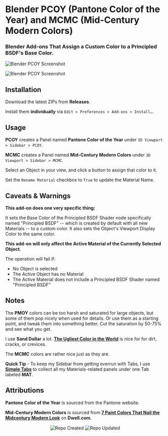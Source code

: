 # Blender PCOY (Pantone Color of the Year) and MCMC (Mid-Century Modern Colors)

### Blender Add-ons That Assign a Custom Color to a Principled BSDF's Base Color.

![Blender PCOY Screenshot](https://github.com/don1138/blender-pcoy/blob/main/blender-pcoy.jpg)

![Blender PCOY Screenshot](https://github.com/don1138/blender-pcoy/blob/main/blender-mcmc.jpg)

## Installation

Download the latest ZIPs from **Releases**.

Install them **individually** via ``Edit > Preferences > Add-ons > Install…``.

## Usage

**PCOY** creates a Panel named **Pantone Color of the Year** under ``3D Viewport > Sidebar > PCOY``.

**MCMC** creates a Panel named **Mid-Century Modern Colors** under ``3D Viewport > Sidebar > MCMC``.

Select an Object in your view, and click a button to assign that color to it.

Set the ``Rename Material`` checkbox to ``True`` to update the Material Name.

## Caveats & Warnings

**This add-on does one very specific thing:**

It sets the Base Color of the Principled BSDF Shader node specifically named "Principled BSDF" -- which is created by default with all new Materials -- to a custom color. It also sets the Object's Viewport Display Color to the same color.

**This add-on will only affect the Active Material of the Currently Selected Object.**

The operation will fail if:
- No Object is selected
- The Active Object has no Material
- The Active Material does not include a Principled BSDF Shader named "Principled BSDF"

## Notes

The **PMOY** colors can be too harsh and saturated for large objects, but some of them pop nicely when used for details. Or use them as a starting point, and tweak them into something better. Cut the saturation by 50-75% and see what you get.

I use **Sand Dollar** a lot. [**The Ugliest Color in the World**](https://www.huffpost.com/entry/ugliest-color-pantone_n_57570df6e4b0ca5c7b504538) is nice for for dirt, cracks, or crevices.

The **MCMC** colors are rather nice just as they are.

**Quick Tip** - To keep my Sidebar from getting overrun with Tabs, I use [**Simple Tabs**](https://chippwalters.gumroad.com/l/simpletabs) to collect all my Materials-related panels under one Tab labeled **MAT**. 

## Attributions

**Pantone Color of the Year** is sourced from the Pantone website.

**Mid-Century Modern Colors** is sourced from [**7 Paint Colors That Nail the Midcentury Modern Look**](https://www.dwell.com/article/best-midcentury-modern-paint-colors-111e82a1) on **Dwell.com**.

<p align="center">
  <img align="center" src="https://badges.pufler.dev/created/don1138/blender-pcoy?style=for-the-badge&colorA=222&colorB=48684b" alt="Repo Created">
  <img align="center" src="https://badges.pufler.dev/updated/don1138/blender-pcoy?style=for-the-badge&colorA=222&colorB=48684b" alt="Repo Updated">
</p>

